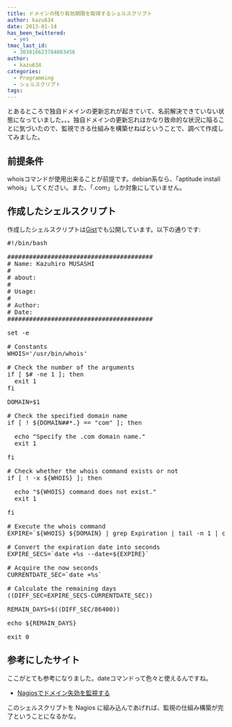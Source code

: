 ```yaml
---
title: ドメインの残り有効期限を取得するシェルスクリプト
author: kazu634
date: 2013-01-14
has_been_twittered:
  - yes
tmac_last_id:
  - 303816623784083456
author:
  - kazu634
categories:
  - Programming
  - シェルスクリプト
tags:
---
```

とあるところで独自ドメインの更新忘れが起きていて、名前解決できていない状態になっていました。。。独自ドメインの更新忘れはかなり致命的な状況に陥ることに気づいたので、監視できる仕組みを構築せねばということで、調べて作成してみました。

## 前提条件

whoisコマンドが使用出来ることが前提です。debian系なら、「aptitude install whois」してください。また、「.com」しか対象にしていません。

## 作成したシェルスクリプト

作成したシェルスクリプトは<a href="https://gist.github.com/4527473" onclick="__gaTracker('send', 'event', 'outbound-article', 'https://gist.github.com/4527473', 'Gist');" title="Gist"  target="_blank">Gist</a>でも公開しています。以下の通りです:

<pre class="lang:default decode:true" title="check_domain_expiration">#!/bin/bash

########################################
# Name: Kazuhiro MUSASHI
#
# about:
#
# Usage:
#
# Author:
# Date:
########################################

set -e

# Constants
WHOIS='/usr/bin/whois'

# Check the number of the arguments
if [ $# -ne 1 ]; then
  exit 1
fi

DOMAIN=$1

# Check the specified domain name
if [ ! ${DOMAIN##*.} == "com" ]; then

  echo "Specify the .com domain name."
  exit 1

fi

# Check whether the whois command exists or not
if [ ! -x ${WHOIS} ]; then

  echo "${WHOIS} command does not exist."
  exit 1

fi

# Execute the whois command
EXPIRE=`${WHOIS} ${DOMAIN} | grep Expiration | tail -n 1 | cut -f 3 -d " "`

# Convert the expiration date into seconds
EXPIRE_SECS=`date +%s --date=${EXPIRE}`

# Acquire the now seconds
CURRENTDATE_SEC=`date +%s`

# Calculate the remaining days
((DIFF_SEC=EXPIRE_SECS-CURRENTDATE_SEC))

REMAIN_DAYS=$((DIFF_SEC/86400))

echo ${REMAIN_DAYS}

exit 0</pre>

## 参考にしたサイト

ここがとても参考になりました。dateコマンドって色々と使えるんですね。

  * <a href="http://d.hatena.ne.jp/tmatsuu/20070928/1190940248" onclick="__gaTracker('send', 'event', 'outbound-article', 'http://d.hatena.ne.jp/tmatsuu/20070928/1190940248', 'Nagiosでドメイン失効を監視する');" target="_blank">Nagiosでドメイン失効を監視する</a>

このシェルスクリプトを Nagios に組み込んであげれば、監視の仕組み構築が完了ということになるかな。
